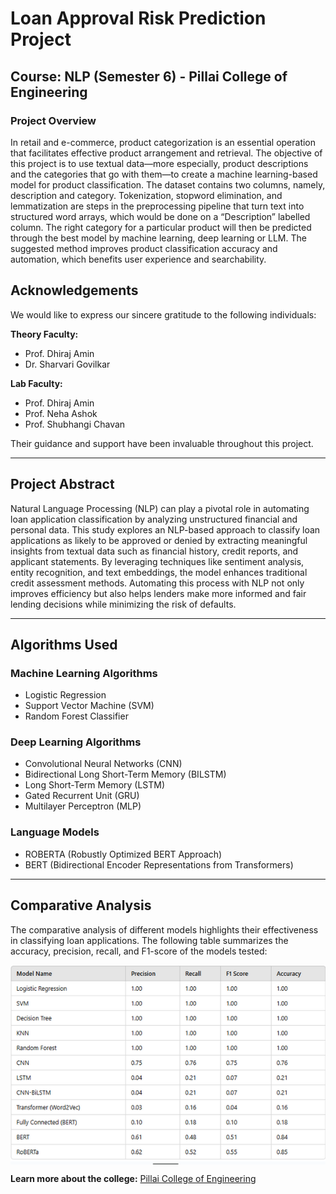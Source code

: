# Loan Approval Risk Prediction Project

## Course: NLP (Semester 6) - Pillai College of Engineering

### Project Overview
In retail and e-commerce, product categorization is an essential operation that facilitates effective product arrangement and retrieval. The objective of this project is to use textual data—more especially, product descriptions and the categories that go with them—to create a machine learning-based model for product classification. The dataset contains two columns, namely, description and category. Tokenization, stopword elimination, and lemmatization are steps in the preprocessing pipeline that turn text into structured word arrays, which would be done on a “Description” labelled column. The right category for a particular product will then be predicted  through the best model by machine learning, deep learning or LLM. The suggested method improves product classification accuracy and automation, which benefits user experience and searchability.


## Acknowledgements
We would like to express our sincere gratitude to the following individuals:

**Theory Faculty:**  
- Prof. Dhiraj Amin  
- Dr. Sharvari Govilkar  

**Lab Faculty:**  
- Prof. Dhiraj Amin  
- Prof. Neha Ashok  
- Prof. Shubhangi Chavan  

Their guidance and support have been invaluable throughout this project.

---

## Project Abstract
Natural Language Processing (NLP) can play a pivotal role in automating loan application classification by analyzing unstructured financial and personal data. This study explores an NLP-based approach to classify loan applications as likely to be approved or denied by extracting meaningful insights from textual data such as financial history, credit reports, and applicant statements. By leveraging techniques like sentiment analysis, entity recognition, and text embeddings, the model enhances traditional credit assessment methods. Automating this process with NLP not only improves efficiency but also helps lenders make more informed and fair lending decisions while minimizing the risk of defaults.

---

## Algorithms Used

### Machine Learning Algorithms
- Logistic Regression
- Support Vector Machine (SVM)
- Random Forest Classifier

### Deep Learning Algorithms
- Convolutional Neural Networks (CNN)
- Bidirectional Long Short-Term Memory (BILSTM)
- Long Short-Term Memory (LSTM)
- Gated Recurrent Unit (GRU)
- Multilayer Perceptron (MLP)

### Language Models
- ROBERTA (Robustly Optimized BERT Approach)
- BERT (Bidirectional Encoder Representations from Transformers)

---

## Comparative Analysis
The comparative analysis of different models highlights their effectiveness in classifying loan applications. The following table summarizes the accuracy, precision, recall, and F1-score of the models tested:

<img src="image.png" align="center">


**Learn more about the college:** [Pillai College of Engineering](https://www.pce.ac.in/)
